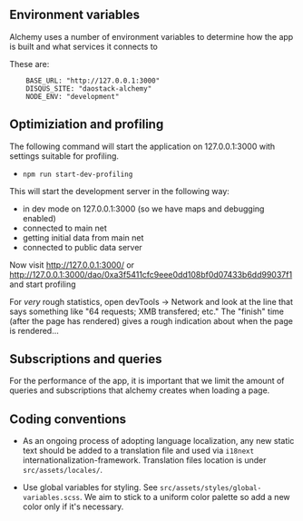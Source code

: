 ## Environment variables

Alchemy uses a number of environment variables to determine how the app is built and what services it connects to

These are:
```
    BASE_URL: "http://127.0.0.1:3000"
    DISQUS_SITE: "daostack-alchemy"
    NODE_ENV: "development"
```


## Optimiziation and profiling

The following command will start the application on 127.0.0.1:3000 with settings suitable for profiling.

* `npm run start-dev-profiling`

This will start the development server in the following way:
  - in dev mode on 127.0.0.1:3000 (so we have maps and debugging enabled)
  - connected to main net
  - getting initial data from main net
  - connected to public data server

Now visit http://127.0.0.1:3000/ or http://127.0.0.1:3000/dao/0xa3f5411cfc9eee0dd108bf0d07433b6dd99037f1 and start profiling

For _very_ rough statistics, open devTools -> Network and look at the line that says something like "64 requests; XMB transfered; etc." The "finish" time (after the page has rendered) gives a rough indication about when the page is rendered...


## Subscriptions and queries

For the performance of the app, it is important that we limit the amount of queries and subscriptions that alchemy creates when loading a page.

## Coding conventions

- As an ongoing process of adopting language localization, any new static text should be added to a translation file and used via `i18next` internationalization-framework.
Translation files location is under `src/assets/locales/`.

- Use global variables for styling. See `src/assets/styles/global-variables.scss`.
We aim to stick to a uniform color palette so add a new color only if it's necessary.